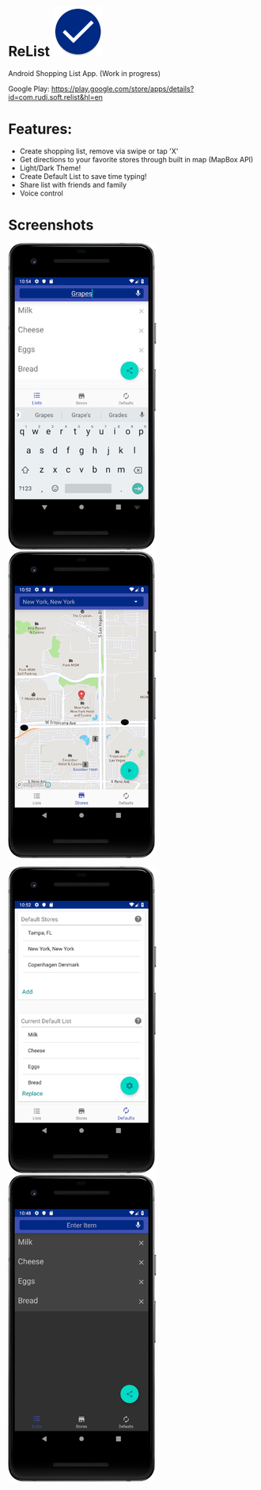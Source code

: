 # ReList <img src="https://github.com/joshrudi/ReList/blob/master/screenshots/ic_launcher.png" width="100" height="100"> 
Android Shopping List App. (Work in progress)

Google Play: https://play.google.com/store/apps/details?id=com.rudi.soft.relist&hl=en

# Features:
* Create shopping list, remove via swipe or tap 'X'
* Get directions to your favorite stores through built in map (MapBox API)
* Light/Dark Theme!
* Create Default List to save time typing!
* Share list with friends and family
* Voice control

# Screenshots

<img src="https://github.com/joshrudi/ReList/blob/master/screenshots/relist5.png" width="299" height="620"> <img src="https://github.com/joshrudi/ReList/blob/master/screenshots/relist2.png" width="299" height="620">

<img src="https://github.com/joshrudi/ReList/blob/master/screenshots/relist3.png" width="299" height="620"> <img src="https://github.com/joshrudi/ReList/blob/master/screenshots/relist1.png" width="299" height="620">
